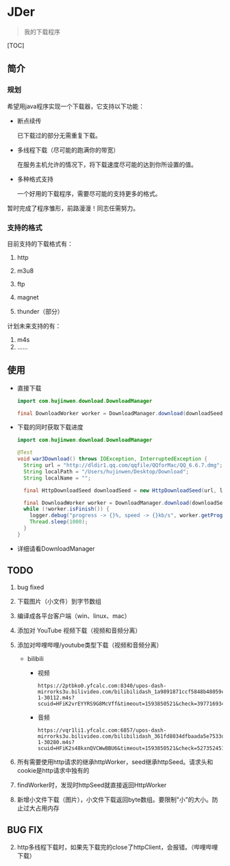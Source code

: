 # JDer
> 我的下载程序

[TOC]

## 简介

### 规划

希望用java程序实现一个下载器，它支持以下功能：

* 断点续传

  已下载过的部分无需重复下载。

* 多线程下载（尽可能的跑满你的带宽）

  在服务主机允许的情况下，将下载速度尽可能的达到你所设置的值。

* 多种格式支持

  一个好用的下载程序，需要尽可能的支持更多的格式。

暂时完成了程序雏形，前路漫漫！同志任需努力。

### 支持的格式

目前支持的下载格式有：

1. http

2. m3u8

3. ftp

4. magnet

5. thunder（部分）

计划未来支持的有：

1. m4s
2. ……



## 使用

* 直接下载

  ```java
  import com.hujinwen.download.DownloadManager
  
  final DownloadWorker worker = DownloadManager.download(downloadSeed, true);
  ```

* 下载的同时获取下载进度

  ```java
  import com.hujinwen.download.DownloadManager
  
  @Test
  void war3Download() throws IOException, InterruptedException {
    String url = "http://dldir1.qq.com/qqfile/QQforMac/QQ_6.6.7.dmg";
    String localPath = "/Users/hujinwen/Desktop/Download";
    String localName = "";
  
    final HttpDownloadSeed downloadSeed = new HttpDownloadSeed(url, localPath, localName);
  
    final DownloadWorker worker = DownloadManager.download(downloadSeed, false);
    while (!worker.isFinish()) {
      logger.debug("progress -> {}%, speed -> {}kb/s", worker.getProgress() * 100, worker.getSpeed());
      Thread.sleep(1000);
    }
  }
  ```

* 详细请看DownloadManager



## TODO 
1. bug fixed

2. 下载图片（小文件）到字节数组

3. 编译成各平台客户端（win、linux、mac）

4. 添加对 YouTube 视频下载（视频和音频分离）

5. 添加对哔哩哔哩/youtube类型下载（视频和音频分离）

   * bilibili

     * 视频

       ```
       https://2ptbko0.yfcalc.com:8340/upos-dash-mirrorks3u.bilivideo.com/bilibilidash_1a9891871ccf5848b48059cf351dffafc65d4e7f/173233842_da2-1-30112.m4s?scuid=HFiK2vrEYYRS9G8McVff&timeout=1593850521&check=3977169348&sttype=90&yfdspt=1593245721584&yfpri=150&yfopt=17&yfskip=1&yfreqid=AEyyliECJDvcAGZAAM&yftt=100&yfhost=9kalbf3.yfcache.com&yfpm=1
       ```

     * 音频

       ```
       https://vqr1li1.yfcalc.com:6857/upos-dash-mirrorks3u.bilivideo.com/bilibilidash_361fd8034dfbaada5e7533ddfcd2d443dfc40d6d/173233842_da2-1-30280.m4s?scuid=HFiK2s48kxnQVCWwBBU6&timeout=1593850521&check=527352451&sttype=90&yfdspt=1593245721581&yfpri=150&yfopt=25&yfskip=1&yfreqid=AEyyliECJDvcAGZAAK&yftt=100&yfhost=9kalbf3.yfcache.com&yfpm=1
       ```

6. 所有需要使用http请求的继承httpWorker，seed继承httpSeed。请求头和cookie是http请求中独有的

7. findWorker时，发现时httpSeed就直接返回HttpWorker

8. 新增小文件下载（图片），小文件下载返回byte数组。要限制"小"的大小。防止过大占用内存

## BUG FIX

2. http多线程下载时，如果先下载完的close了httpClient，会报错。（哔哩哔哩下载）




